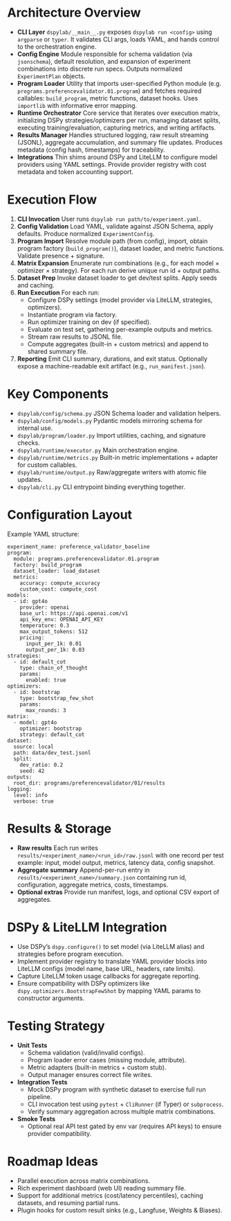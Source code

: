 # Architecture Overview

- **CLI Layer** `dspylab/__main__.py` exposes `dspylab run <config>` using `argparse` or `typer`. It validates CLI args, loads YAML, and hands control to the orchestration engine.
- **Config Engine** Module responsible for schema validation (via `jsonschema`), default resolution, and expansion of experiment combinations into discrete run specs. Outputs normalized `ExperimentPlan` objects.
- **Program Loader** Utility that imports user-specified Python module (e.g. `programs.preferencevalidator.01.program`) and fetches required callables: `build_program`, metric functions, dataset hooks. Uses `importlib` with informative error mapping.
- **Runtime Orchestrator** Core service that iterates over execution matrix, initializing DSPy strategies/optimizers per run, managing dataset splits, executing training/evaluation, capturing metrics, and writing artifacts.
- **Results Manager** Handles structured logging, raw result streaming (JSONL), aggregate accumulation, and summary file updates. Produces metadata (config hash, timestamps) for traceability.
- **Integrations** Thin shims around DSPy and LiteLLM to configure model providers using YAML settings. Provide provider registry with cost metadata and token accounting support.

# Execution Flow

1. **CLI Invocation** User runs `dspylab run path/to/experiment.yaml`.
2. **Config Validation** Load YAML, validate against JSON Schema, apply defaults. Produce normalized `ExperimentConfig`.
3. **Program Import** Resolve module path (from config), import, obtain program factory (`build_program()`), dataset loader, and metric functions. Validate presence + signature.
4. **Matrix Expansion** Enumerate run combinations (e.g., for each model × optimizer × strategy). For each run derive unique run id + output paths.
5. **Dataset Prep** Invoke dataset loader to get dev/test splits. Apply seeds and caching.
6. **Run Execution** For each run:
   - Configure DSPy settings (model provider via LiteLLM, strategies, optimizers).
   - Instantiate program via factory.
   - Run optimizer training on dev (if specified).
   - Evaluate on test set, gathering per-example outputs and metrics.
   - Stream raw results to JSONL file.
   - Compute aggregates (built-in + custom metrics) and append to shared summary file.
7. **Reporting** Emit CLI summary, durations, and exit status. Optionally expose a machine-readable exit artifact (e.g., `run_manifest.json`).

# Key Components

- `dspylab/config/schema.py` JSON Schema loader and validation helpers.
- `dspylab/config/models.py` Pydantic models mirroring schema for internal use.
- `dspylab/program/loader.py` Import utilities, caching, and signature checks.
- `dspylab/runtime/executor.py` Main orchestration engine.
- `dspylab/runtime/metrics.py` Built-in metric implementations + adapter for custom callables.
- `dspylab/runtime/output.py` Raw/aggregate writers with atomic file updates.
- `dspylab/cli.py` CLI entrypoint binding everything together.

# Configuration Layout

Example YAML structure:

```
experiment_name: preference_validator_baseline
program:
  module: programs.preferencevalidator.01.program
  factory: build_program
  dataset_loader: load_dataset
  metrics:
    accuracy: compute_accuracy
    custom_cost: compute_cost
models:
  - id: gpt4o
    provider: openai
    base_url: https://api.openai.com/v1
    api_key_env: OPENAI_API_KEY
    temperature: 0.3
    max_output_tokens: 512
    pricing:
      input_per_1k: 0.01
      output_per_1k: 0.03
strategies:
  - id: default_cot
    type: chain_of_thought
    params:
      enabled: true
optimizers:
  - id: bootstrap
    type: bootstrap_few_shot
    params:
      max_rounds: 3
matrix:
  - model: gpt4o
    optimizer: bootstrap
    strategy: default_cot
dataset:
  source: local
  path: data/dev_test.jsonl
  split:
    dev_ratio: 0.2
    seed: 42
outputs:
  root_dir: programs/preferencevalidator/01/results
logging:
  level: info
  verbose: true
```

# Results & Storage

- **Raw results** Each run writes `results/<experiment_name>/<run_id>/raw.jsonl` with one record per test example: input, model output, metrics, latency data, config snapshot.
- **Aggregate summary** Append-per-run entry in `results/<experiment_name>/summary.json` containing run id, configuration, aggregate metrics, costs, timestamps.
- **Optional extras** Provide run manifest, logs, and optional CSV export of aggregates.

# DSPy & LiteLLM Integration

- Use DSPy’s `dspy.configure()` to set model (via LiteLLM alias) and strategies before program execution.
- Implement provider registry to translate YAML provider blocks into LiteLLM configs (model name, base URL, headers, rate limits).
- Capture LiteLLM token usage callbacks for aggregate reporting.
- Ensure compatibility with DSPy optimizers like `dspy.optimizers.BootstrapFewShot` by mapping YAML params to constructor arguments.

# Testing Strategy

- **Unit Tests**
  - Schema validation (valid/invalid configs).
  - Program loader error cases (missing module, attribute).
  - Metric adapters (built-in metrics + custom stub).
  - Output manager ensures correct file writes.
- **Integration Tests**
  - Mock DSPy program with synthetic dataset to exercise full run pipeline.
  - CLI invocation test using `pytest` + `CliRunner` (if Typer) or `subprocess`.
  - Verify summary aggregation across multiple matrix combinations.
- **Smoke Tests**
  - Optional real API test gated by env var (requires API keys) to ensure provider compatibility.

# Roadmap Ideas

- Parallel execution across matrix combinations.
- Rich experiment dashboard (web UI) reading summary file.
- Support for additional metrics (cost/latency percentiles), caching datasets, and resuming partial runs.
- Plugin hooks for custom result sinks (e.g., Langfuse, Weights & Biases).


